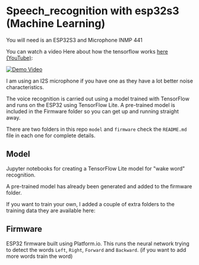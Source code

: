 
# Speech_recognition with esp32s3 (Machine Learning)

You will need is an ESP32S3 and Microphone INMP 441

You can watch a video Here about how the tensorflow works [here (YouTube)](https://www.youtube.com/watch?v=cp2qRrhaZRA):

[![Demo Video](https://img.youtube.com/vi/cp2qRrhaZRA/0.jpg)](https://www.youtube.com/watch?v=cp2qRrhaZRA)

I am using an I2S microphone if you have one as they have a lot better noise characteristics.

The voice recognition is carried out using a model trained with TensorFlow and runs on the ESP32 using TensorFlow Lite. A pre-trained model is included in the Firmware folder so you can get up and running straight away.

There are two folders in this repo `model` and `firmware` check the `README.md` file in each one for complete details.

## Model

Jupyter notebooks for creating a TensorFlow Lite model for "wake word" recognition.

A pre-trained model has already been generated and added to the firmware folder.

If you want to train your own, I added a couple of extra folders to the training data they are available here:

## Firmware

ESP32 firmware built using Platform.io. This runs the neural network trying to detect the words `Left`, `Right`, `Forward` and `Backward`. (if you want to add more words train the word)
